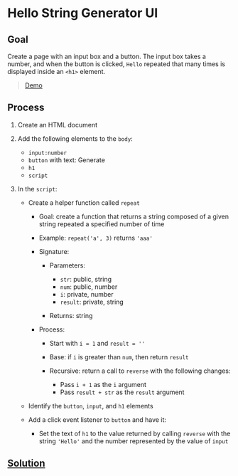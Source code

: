 # Hello String Generator UI

## Goal

Create a page with an input box and a button. The input box takes a number, and when the button is clicked, `Hello` repeated that many times is displayed inside an `<h1>` element.

> [Demo](demo.html)

## Process

1. Create an HTML document
2. Add the following elements to the `body`:

   - `input:number`
   - `button` with text: Generate
   - `h1`
   - `script`

3. In the `script`:

   - Create a helper function called `repeat`

     - Goal: create a function that returns a string composed of a given string repeated a specified number of time

     - Example: `repeat('a', 3)` returns `'aaa'`

     - Signature:

       - Parameters:

         - `str`: public, string
         - `num`: public, number
         - `i`: private, number
         - `result`: private, string

       - Returns: string

     - Process:

       - Start with `i = 1` and `result = ''`
       - Base: if `i` is greater than `num`, then return `result`
       - Recursive: return a call to `reverse` with the following changes:

         - Pass `i + 1` as the `i` argument
         - Pass `result + str` as the `result` argument

   - Identify the `button`, `input`, and `h1` elements
   - Add a click event listener to `button` and have it:
     - Set the text of `h1` to the value returned by calling `reverse` with the string `'Hello'` and the number represented by the value of `input`

## [Solution](solution.html)
